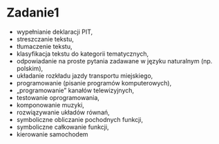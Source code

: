 # Zadanie1
- wypełnianie deklaracji PIT,
- streszczanie tekstu,
- tłumaczenie tekstu,
- klasyfikacja tekstu do kategorii tematycznych,
- odpowiadanie na proste pytania zadawane w języku naturalnym (np. polskim),
- układanie rozkładu jazdy transportu miejskiego,
- programowanie (pisanie programów komputerowych),
- „programowanie” kanałów telewizyjnych,
- testowanie oprogramowania,
- komponowanie muzyki,
- rozwiązywanie układów równań,
- symboliczne obliczanie pochodnych funkcji,
- symboliczne całkowanie funkcji,
- kierowanie samochodem
